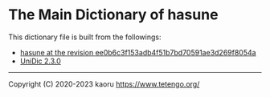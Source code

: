 The Main Dictionary of hasune
=============================

This dictionary file is built from the followings:

- [hasune at the revision ee0b6c3f153adb4f51b7bd70591ae3d269f8054a](https://github.com/tetengo/hasune.cpp)
- [UniDic 2.3.0](https://ccd.ninjal.ac.jp/unidic/)

---

Copyright (C) 2020-2023 kaoru  https://www.tetengo.org/
